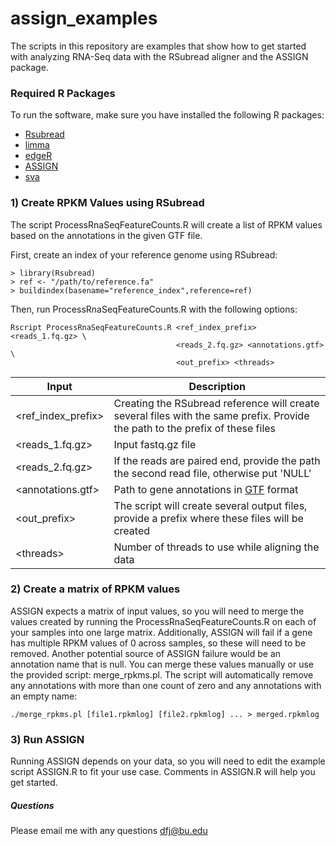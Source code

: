 assign\_examples
================================================================================

The scripts in this repository are examples that show how to get started with
analyzing RNA-Seq data with the RSubread aligner and the ASSIGN package.

### Required R Packages

To run the software, make sure you have installed the following R packages:

* [Rsubread](http://www.bioconductor.org/packages/release/bioc/html/Rsubread.html)
* [limma](http://www.bioconductor.org/packages/release/bioc/html/limma.html)
* [edgeR](http://www.bioconductor.org/packages/release/bioc/html/edgeR.html)
* [ASSIGN](http://www.bioconductor.org/packages/release/bioc/html/ASSIGN.html)
* [sva](http://www.bioconductor.org/packages/release/bioc/html/sva.html)

### 1) Create RPKM Values using RSubread

The script ProcessRnaSeqFeatureCounts.R will create a list of RPKM values
based on the annotations in the given GTF file.

First, create an index of your reference genome using RSubread:

```
> library(Rsubread)
> ref <- "/path/to/reference.fa"
> buildindex(basename="reference_index",reference=ref)
```

Then, run ProcessRnaSeqFeatureCounts.R with the following options:

```
Rscript ProcessRnaSeqFeatureCounts.R <ref_index_prefix> <reads_1.fq.gz> \ 
                                     <reads_2.fq.gz> <annotations.gtf> \
                                     <out_prefix> <threads>
```

| Input              | Description |
|--------------------|-------------|
| \<ref_index_prefix\> | Creating the RSubread reference will create several files with the same prefix. Provide the path to the prefix of these files | 
| \<reads_1.fq.gz\>    | Input fastq.gz file |
| \<reads_2.fq.gz\>    | If the reads are paired end, provide the path the second read file, otherwise put 'NULL' |
| \<annotations.gtf\>  | Path to gene annotations in [GTF](http://www.ensembl.org/info/website/upload/gff.html) format |
| \<out_prefix\>       | The script will create several output files, provide a prefix where these files will be created |
| \<threads\>          | Number of threads to use while aligning the data |

### 2) Create a matrix of RPKM values

ASSIGN expects a matrix of input values, so you will need to merge the values 
created by running the ProcessRnaSeqFeatureCounts.R on each of your samples
into one large matrix.  Additionally, ASSIGN will fail if a gene has multiple
RPKM values of 0 across samples, so these will need to be removed. Another
potential source of ASSIGN failure would be an annotation name that is null.
You can merge these values manually or use the provided script: merge_rpkms.pl.
The script will automatically remove any annotations with more than one count
of zero and any annotations with an empty name:

```
./merge_rpkms.pl [file1.rpkmlog] [file2.rpkmlog] ... > merged.rpkmlog
```

### 3) Run ASSIGN

Running ASSIGN depends on your data, so you will need to edit the example script
ASSIGN.R to fit your use case. Comments in ASSIGN.R will help you get started.

##### Questions

Please email me with any questions <dfj@bu.edu> 
